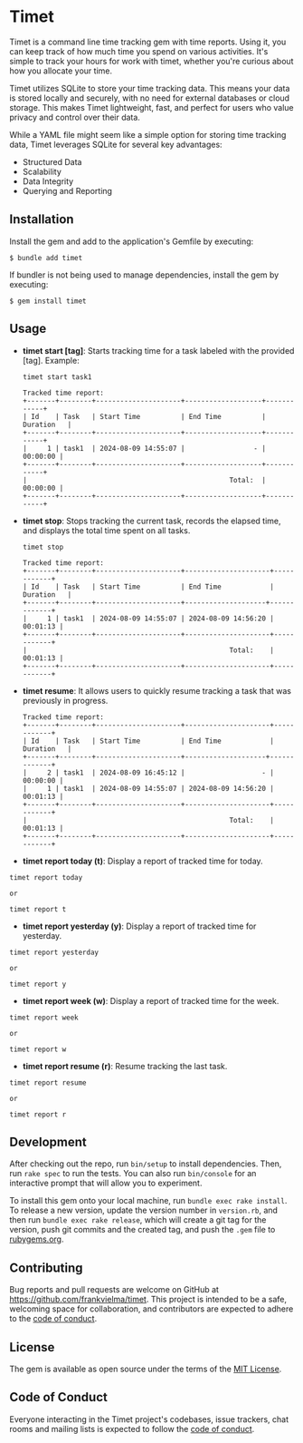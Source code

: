 # Timet

Timet is a command line time tracking gem with time reports. Using it, you can keep track of how much time you spend on various activities. It's simple to track your hours for work with timet, whether you're curious about how you allocate your time.

Timet utilizes SQLite to store your time tracking data. This means your data is stored locally and securely, with no need for external databases or cloud storage. This makes Timet lightweight, fast, and perfect for users who value privacy and control over their data.


While a YAML file might seem like a simple option for storing time tracking data, Timet leverages SQLite for several key advantages:

- Structured Data
- Scalability
- Data Integrity
- Querying and Reporting

## Installation

Install the gem and add to the application's Gemfile by executing:

    $ bundle add timet

If bundler is not being used to manage dependencies, install the gem by executing:

    $ gem install timet

## Usage

- **timet start [tag]**: Starts tracking time for a task labeled with the provided [tag]. Example:
    ```shell
    timet start task1
    ```

    ```
    Tracked time report:
    +-------+--------+---------------------+-------------------+------------+
    | Id    | Task   | Start Time          | End Time          | Duration   |
    +-------+--------+---------------------+-------------------+------------+
    |     1 | task1  | 2024-08-09 14:55:07 |                 - |   00:00:00 |
    +-------+--------+---------------------+-------------------+------------+
    |                                                  Total:  |   00:00:00 |
    +-------+--------+---------------------+-------------------+------------+
    ```

- **timet stop**: Stops tracking the current task, records the elapsed time, and displays the total time spent on all tasks.

    ```shell
    timet stop
    ```

    ```
    Tracked time report:
    +-------+--------+---------------------+---------------------+------------+
    | Id    | Task   | Start Time          | End Time            | Duration   |
    +-------+--------+---------------------+--------------------+-------------+
    |     1 | task1  | 2024-08-09 14:55:07 | 2024-08-09 14:56:20 |   00:01:13 |
    +-------+--------+---------------------+---------------------+------------+
    |                                                  Total:    |   00:01:13 |
    +-------+--------+---------------------+---------------------+------------+
    ```

- **timet resume**: It allows users to quickly resume tracking a task that was previously in progress.
    ```
    Tracked time report:
    +-------+--------+---------------------+---------------------+------------+
    | Id    | Task   | Start Time          | End Time            | Duration   |
    +-------+--------+---------------------+--------------------+-------------+
    |     2 | task1  | 2024-08-09 16:45:12 |                   - |   00:00:00 |
    |     1 | task1  | 2024-08-09 14:55:07 | 2024-08-09 14:56:20 |   00:01:13 |
    +-------+--------+---------------------+---------------------+------------+
    |                                                  Total:    |   00:01:13 |
    +-------+--------+---------------------+---------------------+------------+
    ```

- **timet report today (t)**: Display a report of tracked time for today.

```shell
timet report today

or

timet report t
```

- **timet report yesterday (y)**: Display a report of tracked time for yesterday.

```shell
timet report yesterday

or

timet report y
```

- **timet report week (w)**: Display a report of tracked time for the week.

```shell
timet report week

or

timet report w
```

- **timet report resume (r)**: Resume tracking the last task.

```shell
timet report resume

or

timet report r
```

## Development

After checking out the repo, run `bin/setup` to install dependencies. Then, run `rake spec` to run the tests. You can also run `bin/console` for an interactive prompt that will allow you to experiment.

To install this gem onto your local machine, run `bundle exec rake install`. To release a new version, update the version number in `version.rb`, and then run `bundle exec rake release`, which will create a git tag for the version, push git commits and the created tag, and push the `.gem` file to [rubygems.org](https://rubygems.org).

## Contributing

Bug reports and pull requests are welcome on GitHub at https://github.com/frankvielma/timet. This project is intended to be a safe, welcoming space for collaboration, and contributors are expected to adhere to the [code of conduct](https://github.com/frankvielma/timet/blob/master/CODE_OF_CONDUCT.md).

## License

The gem is available as open source under the terms of the [MIT License](https://opensource.org/licenses/MIT).

## Code of Conduct

Everyone interacting in the Timet project's codebases, issue trackers, chat rooms and mailing lists is expected to follow the [code of conduct](https://github.com/frankvielma/timet/blob/master/CODE_OF_CONDUCT.md).
